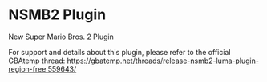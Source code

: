 # NSMB2 Plugin
 New Super Mario Bros. 2 Plugin

For support and details about this plugin, please refer to the official GBAtemp thread: https://gbatemp.net/threads/release-nsmb2-luma-plugin-region-free.559643/
